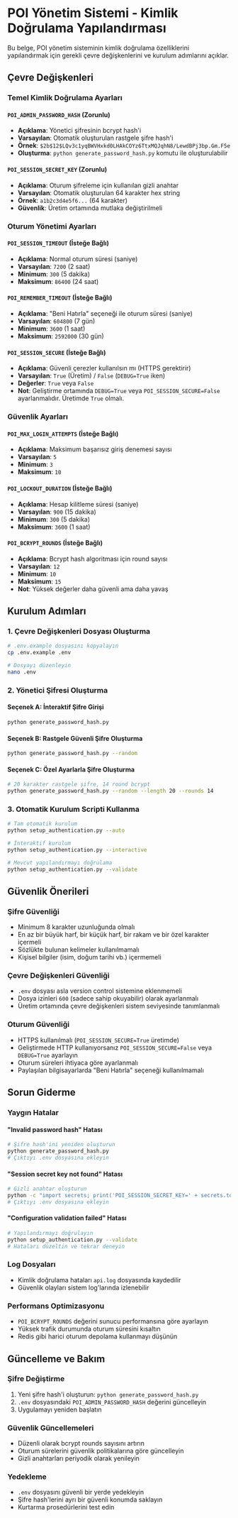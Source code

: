 # POI Yönetim Sistemi - Kimlik Doğrulama Yapılandırması

Bu belge, POI yönetim sisteminin kimlik doğrulama özelliklerini yapılandırmak için gerekli çevre değişkenlerini ve kurulum adımlarını açıklar.

## Çevre Değişkenleri

### Temel Kimlik Doğrulama Ayarları

#### `POI_ADMIN_PASSWORD_HASH` (Zorunlu)
- **Açıklama**: Yönetici şifresinin bcrypt hash'i
- **Varsayılan**: Otomatik oluşturulan rastgele şifre hash'i
- **Örnek**: `$2b$12$LQv3c1yqBWVHxkd0LHAkCOYz6TtxMQJqhN8/LewdBPj3bp.Gm.F5e`
- **Oluşturma**: `python generate_password_hash.py` komutu ile oluşturulabilir

#### `POI_SESSION_SECRET_KEY` (Zorunlu)
- **Açıklama**: Oturum şifreleme için kullanılan gizli anahtar
- **Varsayılan**: Otomatik oluşturulan 64 karakter hex string
- **Örnek**: `a1b2c3d4e5f6...` (64 karakter)
- **Güvenlik**: Üretim ortamında mutlaka değiştirilmeli

### Oturum Yönetimi Ayarları

#### `POI_SESSION_TIMEOUT` (İsteğe Bağlı)
- **Açıklama**: Normal oturum süresi (saniye)
- **Varsayılan**: `7200` (2 saat)
- **Minimum**: `300` (5 dakika)
- **Maksimum**: `86400` (24 saat)

#### `POI_REMEMBER_TIMEOUT` (İsteğe Bağlı)
- **Açıklama**: "Beni Hatırla" seçeneği ile oturum süresi (saniye)
- **Varsayılan**: `604800` (7 gün)
- **Minimum**: `3600` (1 saat)
- **Maksimum**: `2592000` (30 gün)

#### `POI_SESSION_SECURE` (İsteğe Bağlı)
- **Açıklama**: Güvenli çerezler kullanılsın mı (HTTPS gerektirir)
- **Varsayılan**: `True` (Üretim) / `False` (`DEBUG=True` iken)
- **Değerler**: `True` veya `False`
- **Not**: Geliştirme ortamında `DEBUG=True` veya `POI_SESSION_SECURE=False` ayarlanmalıdır. Üretimde `True` olmalı.

### Güvenlik Ayarları

#### `POI_MAX_LOGIN_ATTEMPTS` (İsteğe Bağlı)
- **Açıklama**: Maksimum başarısız giriş denemesi sayısı
- **Varsayılan**: `5`
- **Minimum**: `3`
- **Maksimum**: `10`

#### `POI_LOCKOUT_DURATION` (İsteğe Bağlı)
- **Açıklama**: Hesap kilitleme süresi (saniye)
- **Varsayılan**: `900` (15 dakika)
- **Minimum**: `300` (5 dakika)
- **Maksimum**: `3600` (1 saat)

#### `POI_BCRYPT_ROUNDS` (İsteğe Bağlı)
- **Açıklama**: Bcrypt hash algoritması için round sayısı
- **Varsayılan**: `12`
- **Minimum**: `10`
- **Maksimum**: `15`
- **Not**: Yüksek değerler daha güvenli ama daha yavaş

## Kurulum Adımları

### 1. Çevre Değişkenleri Dosyası Oluşturma

```bash
# .env.example dosyasını kopyalayın
cp .env.example .env

# Dosyayı düzenleyin
nano .env
```

### 2. Yönetici Şifresi Oluşturma

#### Seçenek A: İnteraktif Şifre Girişi
```bash
python generate_password_hash.py
```

#### Seçenek B: Rastgele Güvenli Şifre Oluşturma
```bash
python generate_password_hash.py --random
```

#### Seçenek C: Özel Ayarlarla Şifre Oluşturma
```bash
# 20 karakter rastgele şifre, 14 round bcrypt
python generate_password_hash.py --random --length 20 --rounds 14
```

### 3. Otomatik Kurulum Scripti Kullanma

```bash
# Tam otomatik kurulum
python setup_authentication.py --auto

# İnteraktif kurulum
python setup_authentication.py --interactive

# Mevcut yapılandırmayı doğrulama
python setup_authentication.py --validate
```

## Güvenlik Önerileri

### Şifre Güvenliği
- Minimum 8 karakter uzunluğunda olmalı
- En az bir büyük harf, bir küçük harf, bir rakam ve bir özel karakter içermeli
- Sözlükte bulunan kelimeler kullanılmamalı
- Kişisel bilgiler (isim, doğum tarihi vb.) içermemeli

### Çevre Değişkenleri Güvenliği
- `.env` dosyası asla version control sistemine eklenmemeli
- Dosya izinleri `600` (sadece sahip okuyabilir) olarak ayarlanmalı
- Üretim ortamında çevre değişkenleri sistem seviyesinde tanımlanmalı

### Oturum Güvenliği
- HTTPS kullanılmalı (`POI_SESSION_SECURE=True` üretimde)
- Geliştirmede HTTP kullanıyorsanız `POI_SESSION_SECURE=False` veya `DEBUG=True` ayarlayın
- Oturum süreleri ihtiyaca göre ayarlanmalı
- Paylaşılan bilgisayarlarda "Beni Hatırla" seçeneği kullanılmamalı

## Sorun Giderme

### Yaygın Hatalar

#### "Invalid password hash" Hatası
```bash
# Şifre hash'ini yeniden oluşturun
python generate_password_hash.py
# Çıktıyı .env dosyasına ekleyin
```

#### "Session secret key not found" Hatası
```bash
# Gizli anahtar oluşturun
python -c "import secrets; print('POI_SESSION_SECRET_KEY=' + secrets.token_hex(32))"
# Çıktıyı .env dosyasına ekleyin
```

#### "Configuration validation failed" Hatası
```bash
# Yapılandırmayı doğrulayın
python setup_authentication.py --validate
# Hataları düzeltin ve tekrar deneyin
```

### Log Dosyaları
- Kimlik doğrulama hataları `api.log` dosyasında kaydedilir
- Güvenlik olayları sistem log'larında izlenebilir

### Performans Optimizasyonu
- `POI_BCRYPT_ROUNDS` değerini sunucu performansına göre ayarlayın
- Yüksek trafik durumunda oturum süresini kısaltın
- Redis gibi harici oturum depolama kullanmayı düşünün

## Güncelleme ve Bakım

### Şifre Değiştirme
1. Yeni şifre hash'i oluşturun: `python generate_password_hash.py`
2. `.env` dosyasındaki `POI_ADMIN_PASSWORD_HASH` değerini güncelleyin
3. Uygulamayı yeniden başlatın

### Güvenlik Güncellemeleri
- Düzenli olarak bcrypt rounds sayısını artırın
- Oturum sürelerini güvenlik politikalarına göre güncelleyin
- Gizli anahtarları periyodik olarak yenileyin

### Yedekleme
- `.env` dosyasını güvenli bir yerde yedekleyin
- Şifre hash'lerini ayrı bir güvenli konumda saklayın
- Kurtarma prosedürlerini test edin